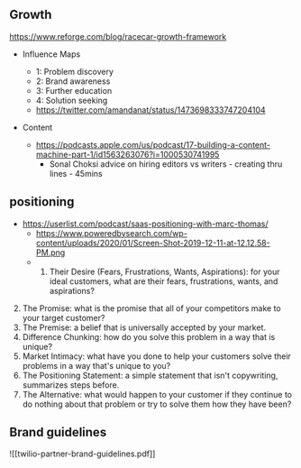 ## Growth
https://www.reforge.com/blog/racecar-growth-framework

- Influence Maps
	- 1: Problem discovery
	- 2: Brand awareness
	- 3: Further education
	- 4: Solution seeking
	- https://twitter.com/amandanat/status/1473698333747204104



- Content
	- https://podcasts.apple.com/us/podcast/17-building-a-content-machine-part-1/id1563263076?i=1000530741995
		- Sonal Choksi advice on hiring editors vs writers - creating thru lines - 45mins


## positioning

- https://userlist.com/podcast/saas-positioning-with-marc-thomas/
	- https://www.poweredbysearch.com/wp-content/uploads/2020/01/Screen-Shot-2019-12-11-at-12.12.58-PM.png
	- 1.  Their Desire (Fears, Frustrations, Wants, Aspirations): for your ideal customers, what are their fears, frustrations, wants, and aspirations?
2.  The Promise: what is the promise that all of your competitors make to your target customer?
3.  The Premise: a belief that is universally accepted by your market. 
4.  Difference Chunking: how do you solve this problem in a way that is unique?
5.  Market Intimacy: what have you done to help your customers solve their problems in a way that's unique to you? 
6.  The Positioning Statement: a simple statement that isn't copywriting, summarizes steps before.
7.  The Alternative: what would happen to your customer if they continue to do nothing about that problem or try to solve them how they have been?


## Brand guidelines

![[twilio-partner-brand-guidelines.pdf]]